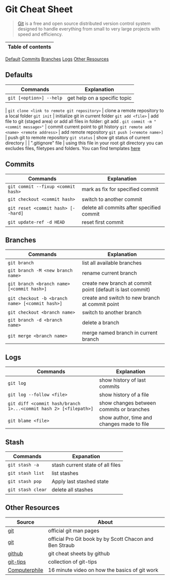 # Git Cheat Sheet
>[Git](https://git-scm.com) is a free and open source distributed version control system designed to handle everything from small to very large projects with speed and efficiency. 

| Table of contents |
| -- |
[Default](#defaults)
[Commits](#commits)
[Branches](#branches)
[Logs](#logs)
[Other Resources](#other-resources)

## Defaults
| Commands | Explanation |
| -- | -- |
```git [<option>] --help``` | get help on a specific topic
|
```git clone <link to remote git repository>``` | clone a remote repository to a local folder
```git init``` | initialize git in current folder
```git add <file>``` | add file to git (staged area) or add all files in folder: git add .
```git commit -m "<commit message>"``` | commit current point to git history
```git remote add <name> <remote address>``` | add remote repository
```git push [<remote name>]``` | push git to remote repository
```git status``` | show git status of current directory
|
| ".gitignore" file | using this file in your root git directory you can excludes files, filetypes and folders. You can find templates [here](https://github.com/github/gitignore)

## Commits
| Commands | Explanation |
| -- | -- |
```git commit --fixup <commit hash>``` | mark as fix for specified commit
```git checkout <commit hash>``` | switch to another commit
```git reset <commit hash> [--hard]``` | delete all commits after specified commit
```git update-ref -d HEAD``` | reset first commit

## Branches
| Commands | Explanation |
| -- | -- |
```git branch``` | list all available branches
```git branch -M <new branch name>``` | rename current branch
```git branch <branch name> [<commit hash>]``` | create new branch at commit point (default is last commit)
```git checkout -b <branch name> [<commit hash>]``` | create and switch to new branch at commit point
```git checkout <branch name>``` | switch to another branch
```git branch -d <branch name>``` | delete a branch
```git merge <branch name>``` | merge named branch in current branch

## Logs
| Commands | Explanation |
| -- | -- |
```git log``` | show history of last commits
```git log --follow <file>``` | show history of a file
```git diff <commit hash/branch 1>...<commit hash 2> [<filepath>]``` | show changes between commits or branches
```git blame <file>``` | show author, time and changes made to file

## Stash
| Commands | Expanation |
| -- | -- |
```git stash -a``` | stash current state of all files
```git stash list``` | list stashes
```git stash pop``` | Apply last stashed state
```git stash clear``` | delete all stashes

## Other Resources

| Source | About |
| -- | -- |
[git](https://git-scm.com/docs) | official git man pages
[git](https://git-scm.com/book/en/v2) | official Pro Git book by by Scott Chacon and Ben Straub
[github](https://training.github.com) | git cheat sheets by github
[git-tips](https://github.com/git-tips/tips) | collection of git-tips
[Computerphile](https://youtu.be/92sycL8ij-U) | 16 minute video on how the basics of git work